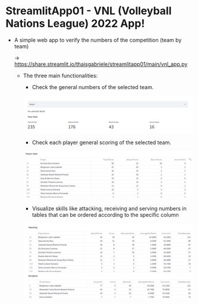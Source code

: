 # StreamlitApp01 - VNL (Volleyball Nations League) 2022 App!

* A simple web app to verify the numbers of the competition (team by team)
	
	-> https://share.streamlit.io/thaisgabriele/streamlitapp01/main/vnl_app.py
	
	* The three main functionalities:

		* Check the general numbers of the selected team.

		![alt text](https://github.com/ThaisGabriele/StreamlitApp01/blob/main/team_stats.png)

		* Check each player general scoring of the selected team.

		![alt text](https://github.com/ThaisGabriele/StreamlitApp01/blob/main/players_stats.png)

		* Visualize skills like attacking, receiving and serving numbers in tables that can be ordered according to the specific column

		![alt text](https://github.com/ThaisGabriele/StreamlitApp01/blob/main/skills.png)
	

